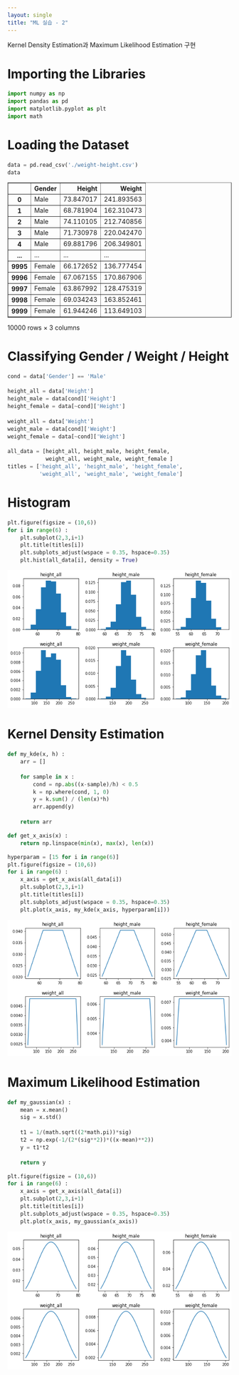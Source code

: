 ```yaml
---
layout: single
title: "ML 실습 - 2"
---
```


Kernel Density Estimation과 Maximum Likelihood Estimation 구현

# Importing the Libraries


```python
import numpy as np
import pandas as pd
import matplotlib.pyplot as plt
import math
```

# Loading the Dataset


```python
data = pd.read_csv('./weight-height.csv')
data
```




<div>
<style scoped>
    .dataframe tbody tr th:only-of-type {
        vertical-align: middle;
    }

    .dataframe tbody tr th {
        vertical-align: top;
    }

    .dataframe thead th {
        text-align: right;
    }
</style>
<table border="1" class="dataframe">
  <thead>
    <tr style="text-align: right;">
      <th></th>
      <th>Gender</th>
      <th>Height</th>
      <th>Weight</th>
    </tr>
  </thead>
  <tbody>
    <tr>
      <th>0</th>
      <td>Male</td>
      <td>73.847017</td>
      <td>241.893563</td>
    </tr>
    <tr>
      <th>1</th>
      <td>Male</td>
      <td>68.781904</td>
      <td>162.310473</td>
    </tr>
    <tr>
      <th>2</th>
      <td>Male</td>
      <td>74.110105</td>
      <td>212.740856</td>
    </tr>
    <tr>
      <th>3</th>
      <td>Male</td>
      <td>71.730978</td>
      <td>220.042470</td>
    </tr>
    <tr>
      <th>4</th>
      <td>Male</td>
      <td>69.881796</td>
      <td>206.349801</td>
    </tr>
    <tr>
      <th>...</th>
      <td>...</td>
      <td>...</td>
      <td>...</td>
    </tr>
    <tr>
      <th>9995</th>
      <td>Female</td>
      <td>66.172652</td>
      <td>136.777454</td>
    </tr>
    <tr>
      <th>9996</th>
      <td>Female</td>
      <td>67.067155</td>
      <td>170.867906</td>
    </tr>
    <tr>
      <th>9997</th>
      <td>Female</td>
      <td>63.867992</td>
      <td>128.475319</td>
    </tr>
    <tr>
      <th>9998</th>
      <td>Female</td>
      <td>69.034243</td>
      <td>163.852461</td>
    </tr>
    <tr>
      <th>9999</th>
      <td>Female</td>
      <td>61.944246</td>
      <td>113.649103</td>
    </tr>
  </tbody>
</table>
<p>10000 rows × 3 columns</p>
</div>



# Classifying Gender / Weight / Height


```python
cond = data['Gender'] == 'Male'

height_all = data['Height']
height_male = data[cond]['Height']
height_female = data[~cond]['Height']

weight_all = data['Weight']
weight_male = data[cond]['Weight']
weight_female = data[~cond]['Weight']

all_data = [height_all, height_male, height_female, 
            weight_all, weight_male, weight_female ]
titles = ['height_all', 'height_male', 'height_female', 
          'weight_all', 'weight_male', 'weight_female']
```

# Histogram


```python
plt.figure(figsize = (10,6))
for i in range(6) :
    plt.subplot(2,3,i+1)
    plt.title(titles[i])
    plt.subplots_adjust(wspace = 0.35, hspace=0.35)
    plt.hist(all_data[i], density = True)
```


    
![png](assets/images/2022-01-04/output_7_0.png)
    


# Kernel Density Estimation


```python
def my_kde(x, h) :
    arr = []
    
    for sample in x :
        cond = np.abs((x-sample)/h) < 0.5
        k = np.where(cond, 1, 0)
        y = k.sum() / (len(x)*h)
        arr.append(y)
    
    return arr
```


```python
def get_x_axis(x) :
    return np.linspace(min(x), max(x), len(x))
```


```python
hyperparam = [15 for i in range(6)]
plt.figure(figsize = (10,6))
for i in range(6) :
    x_axis = get_x_axis(all_data[i])
    plt.subplot(2,3,i+1)
    plt.title(titles[i])
    plt.subplots_adjust(wspace = 0.35, hspace=0.35)
    plt.plot(x_axis, my_kde(x_axis, hyperparam[i]))
```


    
![png](assets/images/2022-01-04/output_11_0.png)
    


# Maximum Likelihood Estimation


```python
def my_gaussian(x) :
    mean = x.mean()
    sig = x.std()
    
    t1 = 1/(math.sqrt((2*math.pi))*sig)
    t2 = np.exp(-1/(2*(sig**2))*((x-mean)**2))
    y = t1*t2
    
    return y
```


```python
plt.figure(figsize = (10,6))
for i in range(6) :
    x_axis = get_x_axis(all_data[i])
    plt.subplot(2,3,i+1)
    plt.title(titles[i])
    plt.subplots_adjust(wspace = 0.35, hspace=0.35)
    plt.plot(x_axis, my_gaussian(x_axis))
```


    
![png](assets/images/2022-01-04/output_14_0.png)
    

